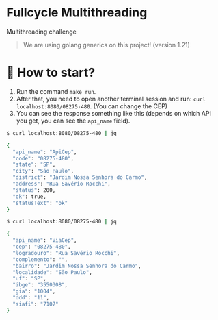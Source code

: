 # Fullcycle Multithreading
Multithreading challenge

> We are using golang generics on this project! (version 1.21)

# 🚀 How to start?
1. Run the command `make run`.
2. After that, you need to open another terminal session and run: `curl localhost:8080/08275-480`. (You can change the CEP)
3. You can see the response something like this (depends on which API you get, you can see the `api_name` field).
```sh
$ curl localhost:8080/08275-480 | jq

{
  "api_name": "ApiCep",
  "code": "08275-480",
  "state": "SP",
  "city": "São Paulo",
  "district": "Jardim Nossa Senhora do Carmo",
  "address": "Rua Savério Rocchi",
  "status": 200,
  "ok": true,
  "statusText": "ok"
}
```

```sh
$ curl localhost:8080/08275-480 | jq

{
  "api_name": "ViaCep",
  "cep": "08275-480",
  "logradouro": "Rua Savério Rocchi",
  "complemento": "",
  "bairro": "Jardim Nossa Senhora do Carmo",
  "localidade": "São Paulo",
  "uf": "SP",
  "ibge": "3550308",
  "gia": "1004",
  "ddd": "11",
  "siafi": "7107"
}
```
